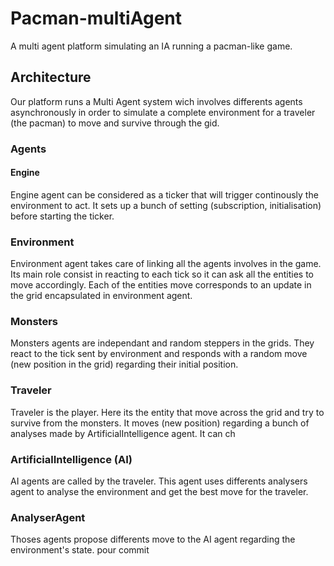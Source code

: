 # Pacman-multiAgent
A multi agent platform simulating an IA running a pacman-like game.

## Architecture
Our platform runs a Multi Agent system wich involves differents agents asynchronously in order to simulate a complete environment for a traveler (the pacman) to move and survive through the gid.

### Agents
#### Engine
Engine agent can be considered as a ticker that will trigger continously the environment to act. It sets up a bunch of setting (subscription, initialisation) before starting the ticker.

### Environment
Environment agent takes care of linking all the agents involves in the game. Its main role consist in reacting to each tick so it can ask all the entities to move accordingly. Each of the entities move corresponds to an update in the grid encapsulated in environment agent.

### Monsters
Monsters agents are independant and random steppers in the grids. They react to the tick sent by environment and responds with a random move (new position in the grid) regarding their initial position.

### Traveler
Traveler is the player. Here its the entity that move across the grid and try to survive from the monsters. It moves (new position) regarding a bunch of analyses made by ArtificialIntelligence agent. It can ch

### ArtificialIntelligence (AI)
AI agents are called by the traveler. This agent uses differents analysers agent to analyse the environment and get the best move for the traveler.

### AnalyserAgent
Thoses agents propose differents move to the AI agent regarding the environment's state. pour commit

